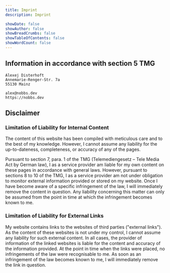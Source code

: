 ```yaml
---
title: Imprint
description: Imprint

showDate: false
showAuthor: false
showBreadCrumbs: false
showTableOfContents: false
showWordCount: false
---
```


## Information in accordance with section 5 TMG

```text
Alexej Disterhoft
Annemarie-Renger-Str. 7a
55130 Mainz

alex@nobbs.dev
https://nobbs.dev
```

## Disclaimer

### Limitation of Liability for Internal Content

The content of this website has been compiled with meticulous care and to the best of my knowledge. However, I cannot assume any liability for the up-to-dateness, completeness, or accuracy of any of the pages.

Pursuant to section 7, para. 1 of the TMG (Telemediengesetz – Tele Media Act by German law), I as a service provider am liable for my own content on these pages in accordance with general laws. However, pursuant to sections 8 to 10 of the TMG, I as a service provider am not under obligation to monitor external information provided or stored on my website. Once I have become aware of a specific infringement of the law, I will immediately remove the content in question. Any liability concerning this matter can only be assumed from the point in time at which the infringement becomes known to me.

### Limitation of Liability for External Links

My website contains links to the websites of third parties ("external links"). As the content of these websites is not under my control, I cannot assume any liability for such external content. In all cases, the provider of information of the linked websites is liable for the content and accuracy of the information provided. At the point in time when the links were placed, no infringements of the law were recognisable to me. As soon as an infringement of the law becomes known to me, I will immediately remove the link in question.
